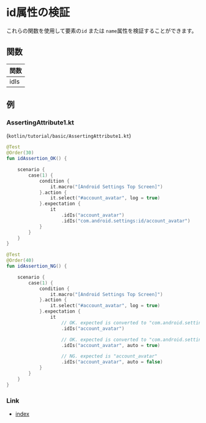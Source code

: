 # id属性の検証

これらの関数を使用して要素の`id` または `name`属性を検証することができます。

## 関数

| 関数   |
|:-----|
| idIs |

## 例

### AssertingAttribute1.kt

(`kotlin/tutorial/basic/AssertingAttribute1.kt`)

```kotlin
@Test
@Order(30)
fun idAssertion_OK() {

    scenario {
        case(1) {
            condition {
                it.macro("[Android Settings Top Screen]")
            }.action {
                it.select("#account_avatar", log = true)
            }.expectation {
                it
                    .idIs("account_avatar")
                    .idIs("com.android.settings:id/account_avatar")
            }
        }
    }
}

@Test
@Order(40)
fun idAssertion_NG() {

    scenario {
        case(1) {
            condition {
                it.macro("[Android Settings Top Screen]")
            }.action {
                it.select("#account_avatar", log = true)
            }.expectation {
                it
                    // OK. expected is converted to "com.android.settings:id/account_avatar"
                    .idIs("account_avatar")

                    // OK. expected is converted to "com.android.settings:id/account_avatar"
                    .idIs("account_avatar", auto = true)

                    // NG. expected is "account_avatar"
                    .idIs("account_avatar", auto = false)
            }
        }
    }
}
```

### Link

- [index](../../../index_ja.md)

